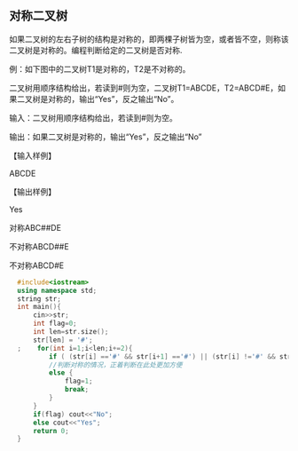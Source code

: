 ## 对称二叉树
  如果二叉树的左右子树的结构是对称的，即两棵子树皆为空，或者皆不空，则称该二叉树是对称的。编程判断给定的二叉树是否对称.
  
  例：如下图中的二叉树T1是对称的，T2是不对称的。
  
  
  
  二叉树用顺序结构给出，若读到#则为空，二叉树T1=ABCDE，T2=ABCD#E，如果二叉树是对称的，输出“Yes”，反之输出“No”。
  
  输入：二叉树用顺序结构给出，若读到#则为空。
  
  输出：如果二叉树是对称的，输出“Yes”，反之输出“No”
  
  【输入样例】
  
  ABCDE 
  
  【输出样例】 
  
  Yes 
  
  
  
  对称ABC##DE
  
  不对称ABCD##E
  
  不对称ABCD#E

```c++
  #include<iostream>
  using namespace std;
  string str;
  int main(){
      cin>>str;
      int flag=0;
      int len=str.size();
      str[len] = '#';
  ;    for(int i=1;i<len;i+=2){
          if ( (str[i] =='#' && str[i+1] =='#') || (str[i] !='#' && str[i+1] !='#') ) continue;
          //判断对称的情况，正着判断在此处更加方便
          else {
              flag=1;
              break;
          }
      }
      if(flag) cout<<"No";
      else cout<<"Yes";
      return 0;
  }
```
